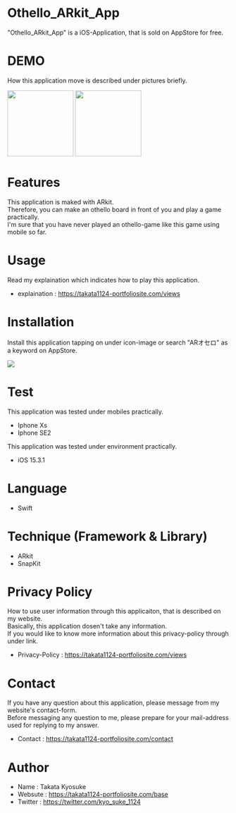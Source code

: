 # Othello_ARkit_App

"Othello_ARkit_App" is a iOS-Application, that is sold on AppStore for free.
 
# DEMO
 
How this application move is described under pictures briefly.

<img src="https://user-images.githubusercontent.com/83679529/155955766-5a3d4e6a-069c-4c0f-9b69-951afc3b750a.PNG" width="150px"> <img src="https://user-images.githubusercontent.com/83679529/155926551-11eac50b-cbd8-425c-ae8d-b66c200c8eeb.PNG" width="150px"> 
# Features
 
This application is maked with ARkit.
<br>Therefore, you can make an othello board in front of you and play a game practically.
<br>I'm sure that you have never played an othello-game like this game using mobile so far.
 
# Usage

Read my explaination which indicates how to play this application.
* explaination : https://takata1124-portfoliosite.com/views

# Installation
 
Install this application tapping on under icon-image or search "ARオセロ" as a keyword on AppStore.

<a href="https://apps.apple.com/jp/app/ar%E3%82%AA%E3%82%BB%E3%83%AD/id1609306273"><img src="https://user-images.githubusercontent.com/83679529/155931841-a92308bb-5a02-44a4-9064-1301c0418400.svg"></a>

# Test

This application was tested under mobiles practically.

* Iphone Xs
* Iphone SE2

This application was tested under environment practically.

* iOS 15.3.1

# Language

* Swift

# Technique (Framework & Library)

* ARkit
* SnapKit

# Privacy Policy
 
How to use user information through this applicaiton, that is described on my website.
<br>Basically, this application dosen't take any information.
<br>If you would like to know more information about this privacy-policy through under link.
* Privacy-Policy : https://takata1124-portfoliosite.com/views

# Contact
If you have any question about this application, please message from my website's contact-form.
<br>Before messaging any question to me, please prepare for your mail-address used for replying to my answer.
* Contact : https://takata1124-portfoliosite.com/contact

# Author
 
* Name : Takata Kyosuke
* Websute : https://takata1124-portfoliosite.com/base
* Twitter : https://twitter.com/kyo_suke_1124
